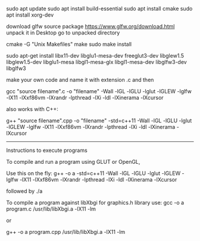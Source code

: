 sudo apt update
sudo apt install build-essential
sudo apt install cmake
sudo apt install xorg-dev

download glfw source package https://www.glfw.org/download.html
unpack it in Desktop
go to unpacked directory

cmake -G "Unix Makefiles"
make
sudo make install

sudo apt-get install libx11-dev libglu1-mesa-dev freeglut3-dev libglew1.5 libglew1.5-dev libglu1-mesa libgl1-mesa-glx libgl1-mesa-dev libglfw3-dev libglfw3

make your own code and name it with extension .c
and then

gcc "source filename".c -o "filename" -Wall -lGL -lGLU -lglut -lGLEW -lglfw -lX11 -lXxf86vm -lXrandr -lpthread -lXi -ldl -lXinerama -lXcursor

also works with C++:

g++ "source filename".cpp -o "filename" -std=c++11 -Wall -lGL -lGLU -lglut -lGLEW -lglfw -lX11 -lXxf86vm -lXrandr -lpthread -lXi -ldl -lXinerama -lXcursor

--------------------------------------------------------------------------------------------------------------------------------

Instructions to execute programs

To compile and run a program using GLUT or OpenGL,

Use this on the fly:
g++  -o a -std=c++11 -Wall -lGL -lGLU -lglut -lGLEW -lglfw -lX11 -lXxf86vm -lXrandr -lpthread -lXi -ldl -lXinerama -lXcursor

followed by
./a

To compile a program against libXbgi for graphics.h library use:
  gcc -o a program.c /usr/lib/libXbgi.a -lX11 -lm

  or 

  g++ -o a program.cpp /usr/lib/libXbgi.a -lX11 -lm
